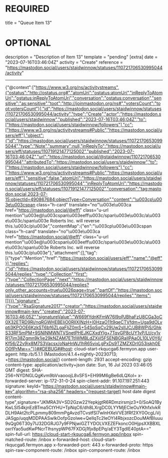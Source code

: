 
# REQUIRED
title = "Queue Item 13"
# OPTIONAL
description = "Description of Item 13"
template = "pending"
[extra]
date = "2023-07-16T03:46:04Z"
activity = "Create"
reference = "https://mastodon.social/users/staidwinnow/statuses/110721706530995044/activity"

---
{"@context":["https://www.w3.org/ns/activitystreams",{"ostatus":"http://ostatus.org#","atomUri":"ostatus:atomUri","inReplyToAtomUri":"ostatus:inReplyToAtomUri","conversation":"ostatus:conversation","sensitive":"as:sensitive","toot":"http://joinmastodon.org/ns#","votersCount":"toot:votersCount"}],"id":"https://mastodon.social/users/staidwinnow/statuses/110721706530995044/activity","type":"Create","actor":"https://mastodon.social/users/staidwinnow","published":"2023-07-16T03:46:04Z","to":["https://mastodon.social/users/staidwinnow/followers"],"cc":["https://www.w3.org/ns/activitystreams#Public","https://mastodon.social/users/eff"],"object":{"id":"https://mastodon.social/users/staidwinnow/statuses/110721706530995044","type":"Note","summary":null,"inReplyTo":"https://mastodon.social/users/eff/statuses/110719121477125002","published":"2023-07-16T03:46:04Z","url":"https://mastodon.social/@staidwinnow/110721706530995044","attributedTo":"https://mastodon.social/users/staidwinnow","to":["https://mastodon.social/users/staidwinnow/followers"],"cc":["https://www.w3.org/ns/activitystreams#Public","https://mastodon.social/users/eff"],"sensitive":false,"atomUri":"https://mastodon.social/users/staidwinnow/statuses/110721706530995044","inReplyToAtomUri":"https://mastodon.social/users/eff/statuses/110719121477125002","conversation":"tag:mastodon.social,2023-07-15:objectId=490867684:objectType=Conversation","content":"\u003cp\u003e\u003cspan class=\"h-card\" translate=\"no\"\u003e\u003ca href=\"https://mastodon.social/@eff\" class=\"u-url mention\"\u003e@\u003cspan\u003eeff\u003c/span\u003e\u003c/a\u003e\u003c/span\u003e Roberts Inc. will reverse this.\u003c/p\u003e","contentMap":{"en":"\u003cp\u003e\u003cspan class=\"h-card\" translate=\"no\"\u003e\u003ca href=\"https://mastodon.social/@eff\" class=\"u-url mention\"\u003e@\u003cspan\u003eeff\u003c/span\u003e\u003c/a\u003e\u003c/span\u003e Roberts Inc. will reverse this.\u003c/p\u003e"},"attachment":[],"tag":[{"type":"Mention","href":"https://mastodon.social/users/eff","name":"@eff"}],"replies":{"id":"https://mastodon.social/users/staidwinnow/statuses/110721706530995044/replies","type":"Collection","first":{"type":"CollectionPage","next":"https://mastodon.social/users/staidwinnow/statuses/110721706530995044/replies?only_other_accounts=true\u0026page=true","partOf":"https://mastodon.social/users/staidwinnow/statuses/110721706530995044/replies","items":[]}}},"signature":{"type":"RsaSignature2017","creator":"https://mastodon.social/users/staidwinnow#main-key","created":"2023-07-16T03:46:05Z","signatureValue":"W669fYdnKFmW76l9oPJBhaFzU8CGa3oC0X32ETRD9Ri/nqRGWHEBEIiO0RlIXINzH+I0HzaO11t9qeCTVfdm+Uga9dOLvpti3KPOOE6KzkST6bf6ZLgaFIjZ0mS+54SpSqCv29Uw2sIIJC/JB8WPjS/GhkS33RF5mPM+9SNINMWNTVSnetPHEJKCXxdYIg+7TqvGP8cUY1vP/Lt/cy1vR17jm38Zgmn9k1ie29kNZAM7ETtIWMBLdZXjiI5FSENBGRaIlPAaOL10LV0Y6/Kf56/Z2v9jx8M7S3Vacsx/oNaHnWJ1hR65vixLgPxDs9TZMZXDrlG53iskh0EO0fPrMw=="}}##DEBUG##host: cloud-start-rkqucga6.fermyon.app
user-agent: http.rb/5.1.1 (Mastodon/4.1.4+nightly-20230713; +https://mastodon.social/)
content-length: 2931
accept-encoding: gzip
content-type: application/activity+json
date: Sun, 16 Jul 2023 03:46:05 GMT
digest: SHA-256=NYDNGLQgKvm9bVvaooojL8vSFS+EH99M6gBe6dLQXoI=
x-forwarded-server: ip-172-31-0-24
spin-client-addr: 91.107.197.251:443
signature: keyId="https://mastodon.social/users/staidwinnow#main-key",algorithm="rsa-sha256",headers="(request-target) host date digest content-type",signature="JKMRA3V+SD2Gzw22YepkjgtR6RDmzirsmjz3+0/SoAQ1ByKwLSI54kjnEzBTma5CtYHU+TpNqC6/dh8LXrgDC0LYYMjECleOuYKhfxIvkRDLH9Akt2tcPLpmmy809mmPgAvzdTCvstfSl7wInHXeVVE3fRf2XY0OcgLiVjJASgp/uqqMDDPAASwlkOofpGzolwe+QeIlqTc2IeOYI4RbjxozcDouMAfBIuuu9sQg06T30y7IJ32DGRJG7y9FPNjwiGZTYDOLVXEZEFkoncO0HjpsXXBBXLoxrIYao5udKwPNcrTlhsnypWP67FXDGj1fjx8pEPq/aEY3TgdIE40ptA=="
spin-full-url: https://cloud-start-rkqucga6.fermyon.app/inbox
spin-matched-route: /inbox
x-forwarded-host: cloud-start-rkqucga6.fermyon.app
x-forwarded-port: 443
x-forwarded-proto: https
spin-raw-component-route: /inbox
spin-component-route: /inbox

